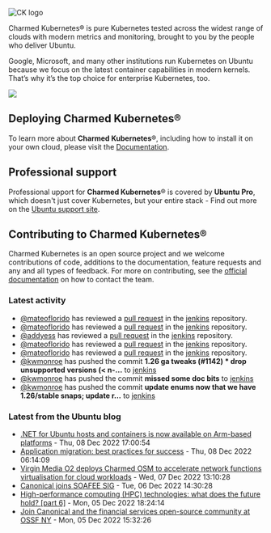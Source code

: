 ![CK logo](https://assets.ubuntu.com/v1/451d4cf4-Charmed+Kubernetes_RGB_onWhite_2022.svg)

Charmed Kubernetes® is pure Kubernetes tested across the widest range of clouds with modern metrics and monitoring, brought to you by the people who deliver Ubuntu.

Google, Microsoft, and many other institutions run Kubernetes on Ubuntu because we focus on the latest container capabilities in modern kernels. That’s why it’s the top choice for enterprise Kubernetes, too.

![](https://assets.ubuntu.com/v1/843c77b6-juju-at-a-glace.svg)

## Deploying Charmed Kubernetes®

To learn more about **Charmed Kubernetes**®, including how to install it on your own cloud, please visit the [Documentation][docs].

## Professional support

Professional upport for **Charmed Kubernetes**® is covered by **Ubuntu Pro**, which doesn't just cover Kubernetes, but your entire stack - Find out more on the [Ubuntu support site](https://ubuntu.com/support).

## Contributing to Charmed Kubernetes®

Charmed Kubernetes is an open source project and we welcome contributions of code, additions to the documentation, feature requests and any and all types of feedback. For more on contributing, see the [official documentation][get-in-touch] on how to contact the team.

<!-- LINKS -->
[docs]: https://ubuntu.com/kubernetes/docs
[get-in-touch]: https://ubuntu.com/kubernetes/docs/get-in-touch

### Latest activity

<!-- activity starts -->
 - [@mateoflorido](https://github.com/mateoflorido) has reviewed a [pull request](https://github.com/charmed-kubernetes/jenkins/pull/1143) in the [jenkins](https://github.com/charmed-kubernetes/jenkins) repository.
 - [@mateoflorido](https://github.com/mateoflorido) has reviewed a [pull request](https://github.com/charmed-kubernetes/jenkins/pull/1143) in the [jenkins](https://github.com/charmed-kubernetes/jenkins) repository.
 - [@addyess](https://github.com/addyess) has reviewed a [pull request](https://github.com/charmed-kubernetes/jenkins/pull/1143) in the [jenkins](https://github.com/charmed-kubernetes/jenkins) repository.
 - [@mateoflorido](https://github.com/mateoflorido) has reviewed a [pull request](https://github.com/charmed-kubernetes/jenkins/pull/1143) in the [jenkins](https://github.com/charmed-kubernetes/jenkins) repository.
 - [@mateoflorido](https://github.com/mateoflorido) has reviewed a [pull request](https://github.com/charmed-kubernetes/jenkins/pull/1143) in the [jenkins](https://github.com/charmed-kubernetes/jenkins) repository.
 - [@kwmonroe](https://github.com/kwmonroe) has pushed the commit **1.26 ga tweaks (#1142)  * drop unsupported versions (< n-...** to [jenkins](https://github.com/charmed-kubernetes/jenkins)
 - [@kwmonroe](https://github.com/kwmonroe) has pushed the commit **missed some doc bits** to [jenkins](https://github.com/charmed-kubernetes/jenkins)
 - [@kwmonroe](https://github.com/kwmonroe) has pushed the commit **update enums now that we have 1.26/stable snaps; update r...** to [jenkins](https://github.com/charmed-kubernetes/jenkins)
<!-- activity ends -->

<!-- roadmap starts -->

<!-- roadmap ends -->

### Latest from the Ubuntu blog

<!-- blog starts -->
* [.NET for Ubuntu hosts and containers is now available on Arm-based platforms](https://ubuntu.com//blog/net-for-ubuntu-hosts-and-containers-is-now-available-on-arm-based-platforms) - Thu, 08 Dec 2022 17:00:54 
* [Application migration: best practices for success](https://ubuntu.com//blog/application-migration-best-practices-for-success) - Thu, 08 Dec 2022 06:14:09 
* [Virgin Media O2 deploys Charmed OSM to accelerate  network functions virtualisation for cloud workloads](https://ubuntu.com//blog/virgin-media-o2-deploys-charmed-osm-to-accelerate-network-functions-virtualisation-for-cloud-workloads) - Wed, 07 Dec 2022 13:10:28 
* [Canonical joins SOAFEE SIG](https://ubuntu.com//blog/canonical-joins-soafee-sig) - Tue, 06 Dec 2022 14:30:28 
* [High-performance computing (HPC) technologies: what does the future hold? [part 6]](https://ubuntu.com//blog/high-performance-computing-hpc-technologies-what-does-the-future-hold-part-6) - Mon, 05 Dec 2022 18:24:14 
* [Join Canonical and the financial services open-source community at OSSF NY](https://ubuntu.com//blog/join-canonical-and-the-financial-services-open-source-community-at-ossf-ny) - Mon, 05 Dec 2022 15:32:26 
<!-- blog ends -->
